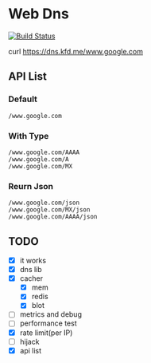 # Web Dns

[![Build Status](https://travis-ci.org/wrfly/web-dns.svg?branch=master)](https://travis-ci.org/wrfly/web-dns)


curl https://dns.kfd.me/www.google.com

## API List

### Default

```text
/www.google.com
```

### With Type

```text
/www.google.com/AAAA
/www.google.com/A
/www.google.com/MX
```

### Reurn Json

```text
/www.google.com/json
/www.google.com/MX/json
/www.google.com/AAAA/json
```

## TODO

- [x] it works
- [x] dns lib
- [x] cacher
    - [x] mem
    - [x] redis
    - [x] blot
- [ ] metrics and debug
- [ ] performance test
- [x] rate limit(per IP)
- [ ] hijack
- [x] api list